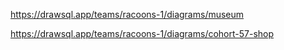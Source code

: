 

https://drawsql.app/teams/racoons-1/diagrams/museum

https://drawsql.app/teams/racoons-1/diagrams/cohort-57-shop

